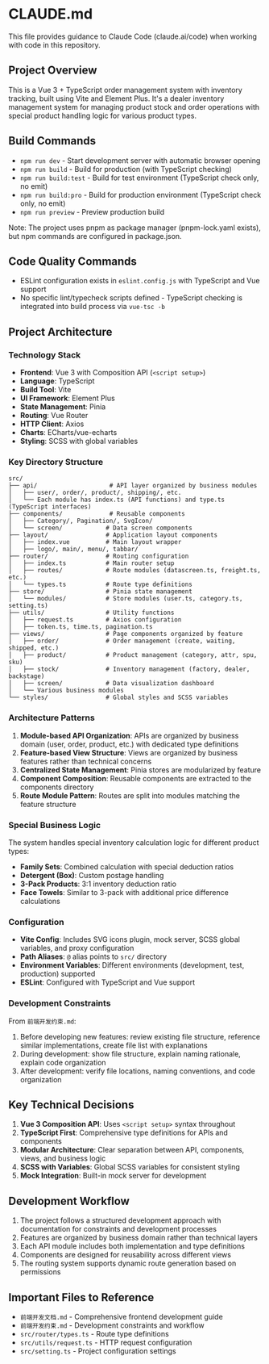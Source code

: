 # CLAUDE.md

This file provides guidance to Claude Code (claude.ai/code) when working with code in this repository.

## Project Overview

This is a Vue 3 + TypeScript order management system with inventory tracking, built using Vite and Element Plus. It's a dealer inventory management system for managing product stock and order operations with special product handling logic for various product types.

## Build Commands

- `npm run dev` - Start development server with automatic browser opening
- `npm run build` - Build for production (with TypeScript checking)
- `npm run build:test` - Build for test environment (TypeScript check only, no emit)
- `npm run build:pro` - Build for production environment (TypeScript check only, no emit)
- `npm run preview` - Preview production build

Note: The project uses pnpm as package manager (pnpm-lock.yaml exists), but npm commands are configured in package.json.

## Code Quality Commands

- ESLint configuration exists in `eslint.config.js` with TypeScript and Vue support
- No specific lint/typecheck scripts defined - TypeScript checking is integrated into build process via `vue-tsc -b`

## Project Architecture

### Technology Stack
- **Frontend**: Vue 3 with Composition API (`<script setup>`)
- **Language**: TypeScript
- **Build Tool**: Vite
- **UI Framework**: Element Plus
- **State Management**: Pinia
- **Routing**: Vue Router
- **HTTP Client**: Axios
- **Charts**: ECharts/vue-echarts
- **Styling**: SCSS with global variables

### Key Directory Structure

```
src/
├── api/                    # API layer organized by business modules
│   ├── user/, order/, product/, shipping/, etc.
│   └── Each module has index.ts (API functions) and type.ts (TypeScript interfaces)
├── components/             # Reusable components
│   ├── Category/, Pagination/, SvgIcon/
│   └── screen/            # Data screen components
├── layout/                # Application layout components
│   ├── index.vue          # Main layout wrapper
│   ├── logo/, main/, menu/, tabbar/
├── router/                # Routing configuration
│   ├── index.ts           # Main router setup
│   ├── routes/            # Route modules (datascreen.ts, freight.ts, etc.)
│   └── types.ts           # Route type definitions
├── store/                 # Pinia state management
│   └── modules/           # Store modules (user.ts, category.ts, setting.ts)
├── utils/                 # Utility functions
│   ├── request.ts         # Axios configuration
│   ├── token.ts, time.ts, pagination.ts
├── views/                 # Page components organized by feature
│   ├── order/             # Order management (create, waiting, shipped, etc.)
│   ├── product/           # Product management (category, attr, spu, sku)
│   ├── stock/             # Inventory management (factory, dealer, backstage)
│   ├── screen/            # Data visualization dashboard
│   └── Various business modules
└── styles/                # Global styles and SCSS variables
```

### Architecture Patterns

1. **Module-based API Organization**: APIs are organized by business domain (user, order, product, etc.) with dedicated type definitions
2. **Feature-based View Structure**: Views are organized by business features rather than technical concerns
3. **Centralized State Management**: Pinia stores are modularized by feature
4. **Component Composition**: Reusable components are extracted to the components directory
5. **Route Module Pattern**: Routes are split into modules matching the feature structure

### Special Business Logic

The system handles special inventory calculation logic for different product types:
- **Family Sets**: Combined calculation with special deduction ratios
- **Detergent (Box)**: Custom postage handling
- **3-Pack Products**: 3:1 inventory deduction ratio
- **Face Towels**: Similar to 3-pack with additional price difference calculations

### Configuration

- **Vite Config**: Includes SVG icons plugin, mock server, SCSS global variables, and proxy configuration
- **Path Aliases**: `@` alias points to `src/` directory
- **Environment Variables**: Different environments (development, test, production) supported
- **ESLint**: Configured with TypeScript and Vue support

### Development Constraints

From `前端开发约束.md`:
1. Before developing new features: review existing file structure, reference similar implementations, create file list with explanations
2. During development: show file structure, explain naming rationale, explain code organization
3. After development: verify file locations, naming conventions, and code organization

## Key Technical Decisions

1. **Vue 3 Composition API**: Uses `<script setup>` syntax throughout
2. **TypeScript First**: Comprehensive type definitions for APIs and components
3. **Modular Architecture**: Clear separation between API, components, views, and business logic
4. **SCSS with Variables**: Global SCSS variables for consistent styling
5. **Mock Integration**: Built-in mock server for development

## Development Workflow

1. The project follows a structured development approach with documentation for constraints and development processes
2. Features are organized by business domain rather than technical layers
3. Each API module includes both implementation and type definitions
4. Components are designed for reusability across different views
5. The routing system supports dynamic route generation based on permissions

## Important Files to Reference

- `前端开发文档.md` - Comprehensive frontend development guide
- `前端开发约束.md` - Development constraints and workflow
- `src/router/types.ts` - Route type definitions
- `src/utils/request.ts` - HTTP request configuration
- `src/setting.ts` - Project configuration settings
